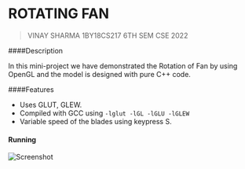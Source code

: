 # ROTATING FAN

>VINAY SHARMA
>1BY18CS217
>6TH SEM CSE 2022

####Description

In this mini-project we have demonstrated the Rotation of Fan by using OpenGL and the model is designed with pure C++ code.

####Features

* Uses GLUT, GLEW.
* Compiled with GCC using `-lglut -lGL -lGLU -lGLEW`
* Variable speed of the blades using keypress S.


#### Running
![Screenshot](https://user-images.githubusercontent.com/71273467/128540766-3f7aca86-1d02-4953-a9a9-495a73588f42.png)
